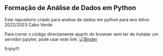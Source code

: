 ## Formação de Análise de Dados em Python

Este repositorio criado para analise de dados em python para ano letivo 2022/2023 Cabo Verde.

Para correr o código directamente apartir do browser sem ter de instalar um servidor jupyter, pode usar este link:
[![Binder](https://mybinder.org/badge_logo.svg)](https://mybinder.org/v2/gh/Ze-Veiga98/Formation-Python-CaboVerde/HEAD)


Enjoy!!!
